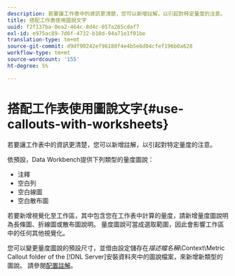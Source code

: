 ```yaml
---
description: 若要讓工作表中的資訊更清楚，您可以新增註解，以引起對特定量度的注意。
title: 搭配工作表使用圖說文字
uuid: f2f137ba-0ea2-464c-8d4c-057a265cdaf7
exl-id: e975ac89-7d6f-4732-b10d-94a71e1f01be
translation-type: tm+mt
source-git-commit: d9df90242ef96188f4e4b5e6d04cfef196b0a628
workflow-type: tm+mt
source-wordcount: '155'
ht-degree: 5%

---
```


# 搭配工作表使用圖說文字{#use-callouts-with-worksheets}

若要讓工作表中的資訊更清楚，您可以新增註解，以引起對特定量度的注意。

依預設，Data Workbench提供下列類型的量度圖說：

* 注釋
* 空白列
* 空白線圖
* 空白散布圖

若要新增視覺化至工作區，其中包含您在工作表中計算的量度，請新增量度圖說明為長條圖、折線圖或散布圖說明。 量度圖說可當成選取範圍，因此會影響工作區中的任何其他視覺化。

您可以變更量度圖說的預設尺寸，並借由設定儲存在&#x200B;*描述檔名稱*\Context\Metric Callout folder of the [!DNL Server]安裝資料夾中的圖說檔案，來新增新類型的圖說。 請參閱[配置註解](../../../../home/c-get-started/c-intf-anlys-ftrs/c-config-callouts.md#concept-f6e91e172f5e4c009245c9c549beb76a)。
